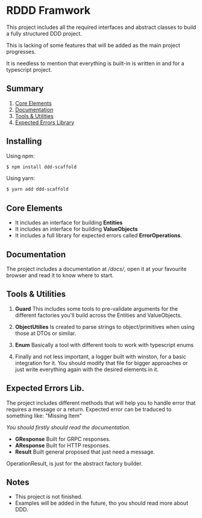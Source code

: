 # RDDD Framwork

This project includes all the required interfaces and abstract classes
to build a fully structured DDD project.

This is lacking of some features that will be added as the main project 
progresses.

It is needless to mention that everything is built-in is written in and for a typescript project.

## Summary

1. [Core Elements](#core-elements)
2. [Documentation](#documentation)
3. [Tools & Utilities](#tools--utilities)
4. [Expected Errors Library](#expected-errors-lib)

## Installing

Using npm:
```bash
$ npm install ddd-scaffold 
```

Using yarn:
```bash
$ yarn add ddd-scaffold 
```

## Core Elements

- It includes an interface for building **Entities**
- It includes an interface for building **ValueObjects**
- It includes a full library for expected errors called **ErrorOperations**.

## Documentation

The project includes a documentation at _/docs/_, open it at your favourite 
browser and read it to know where to start.

## Tools & Utilities

1. **Guard** This includes some tools to pre-validate arguments for the different
factories you'll build across the Entities and ValueObjects.
   
2. **ObjectUtilies** Is created to parse strings to object/primitives when using
those at DTOs or similar.
   
3. **Enum** Basically a tool with different tools to work with typescript enums

4. Finally and not less important, a logger built with winston, for a basic integration
   for it. You should modify that file for bigger approaches or just write everything again
   with the desired elements in it.
   
## Expected Errors Lib.

The project includes different methods that will help you to handle
error that requires a message or a return. Expected error can be traduced to
something like: "Missing Item"

_You should firstly should read the documentation._

   - **GResponse** Built for GRPC responses. 
   - **AResponse** Built for HTTP responses. 
   - **Result** Built general proposed that just need a message. 

OperationResult, is just for the abstract factory builder.

## Notes

 - This project is not finished.
 - Examples will be added in the future, tho you should read more about DDD.